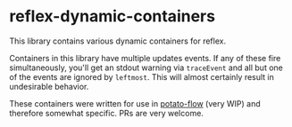 # reflex-dynamic-containers

This library contains various dynamic containers for reflex.

Containers in this library have multiple updates events. If any of these fire simultaneously, you'll get an stdout warning via `traceEvent` and all but one of the events are ignored by `leftmost`. This will almost certainly result in undesirable behavior.

These containers were written for use in [potato-flow](https://github.com/pdlla/potato-flow) (very WIP) and therefore somewhat specific. PRs are very welcome.
